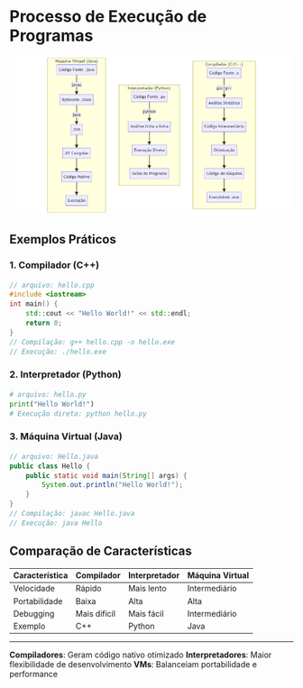 # Processo de Execução de Programas

![Diagrama](diagrama.png)

## Exemplos Práticos

### 1. Compilador (C++)
```cpp
// arquivo: hello.cpp
#include <iostream>
int main() {
    std::cout << "Hello World!" << std::endl;
    return 0;
}
// Compilação: g++ hello.cpp -o hello.exe
// Execução: ./hello.exe
```

### 2. Interpretador (Python)
```python
# arquivo: hello.py
print("Hello World!")
# Execução direta: python hello.py
```

### 3. Máquina Virtual (Java)
```java
// arquivo: Hello.java
public class Hello {
    public static void main(String[] args) {
        System.out.println("Hello World!");
    }
}
// Compilação: javac Hello.java
// Execução: java Hello
```

## Comparação de Características

| Característica | Compilador | Interpretador | Máquina Virtual |
|----------------|------------|---------------|-----------------|
| Velocidade     | Rápido     | Mais lento    | Intermediário   |
| Portabilidade  | Baixa      | Alta          | Alta            |
| Debugging      | Mais difícil| Mais fácil    | Intermediário   |
| Exemplo        | C++        | Python        | Java            |

---

**Compiladores**: Geram código nativo otimizado
**Interpretadores**: Maior flexibilidade de desenvolvimento
**VMs**: Balanceiam portabilidade e performance